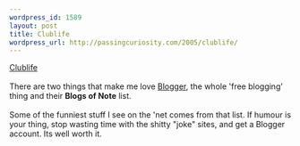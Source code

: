 ```yaml
--- 
wordpress_id: 1589
layout: post
title: Clublife
wordpress_url: http://passingcuriosity.com/2005/clublife/
---
```

<a href="http://standingonthebox.blogspot.com/">Clublife</a>
<br />
<br />There are two things that make me love <a href="http://www.blogger.com/">Blogger</a>, the whole 'free blogging' thing and their <strong>Blogs of Note</strong> list.
<br />
<br />Some of the funniest stuff I see on the 'net comes from that list. If humour is your thing, stop wasting time with the shitty "joke" sites, and get a Blogger account. Its well worth it.
